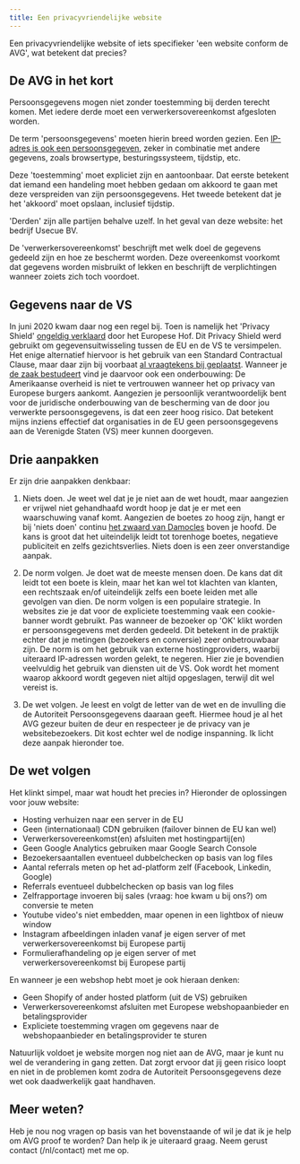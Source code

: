 ```yaml
---
title: Een privacyvriendelijke website
---
```


Een privacyvriendelijke website of iets specifieker 'een website conform de AVG', wat betekent dat precies? 

## De AVG in het kort

Persoonsgegevens mogen niet zonder toestemming bij derden terecht komen. Met iedere derde moet een verwerkersovereenkomst afgesloten worden.

De term 'persoonsgegevens' moeten hierin breed worden gezien. Een [IP-adres is ook een persoonsgegeven](https://ciberjuristen.nl/ip-adres-is-persoonsgegeven/), zeker in combinatie met andere gegevens, zoals browsertype, besturingssysteem, tijdstip, etc.

Deze 'toestemming' moet expliciet zijn en aantoonbaar. Dat eerste betekent dat iemand een handeling moet hebben gedaan om akkoord te gaan met deze verspreiden van zijn persoonsgegevens. Het tweede betekent dat je het 'akkoord' moet opslaan, inclusief tijdstip.

'Derden' zijn alle partijen behalve uzelf. In het geval van deze website: het bedrijf Usecue BV.

De 'verwerkersovereenkomst' beschrijft met welk doel de gegevens gedeeld zijn en hoe ze beschermt worden. Deze overeenkomst voorkomt dat gegevens worden misbruikt of lekken en beschrijft de verplichtingen wanneer zoiets zich toch voordoet.

## Gegevens naar de VS

In juni 2020 kwam daar nog een regel bij. Toen is namelijk het 'Privacy Shield' [ongeldig verklaard](https://autoriteitpersoonsgegevens.nl/nl/nieuws/privacy-shield-voor-doorgifte-naar-vs-ongeldig-verklaard) door het Europese Hof. Dit Privacy Shield werd gebruikt om gegevensuitwisseling tussen de EU en de VS te versimpelen. Het enige alternatief hiervoor is het gebruik van een Standard Contractual Clause, maar daar zijn bij voorbaat [al vraagtekens bij geplaatst](https://en.wikipedia.org/wiki/EU%E2%80%93US_Privacy_Shield). Wanneer je [de zaak bestudeert](/blog/privacy-shield-ongeldig-hoe-nu-verder) vind je daarvoor ook een onderbouwing: De Amerikaanse overheid is niet te vertrouwen wanneer het op privacy van Europese burgers aankomt. Aangezien je persoonlijk verantwoordelijk bent voor de juridische onderbouwing van de bescherming van de door jou verwerkte persoonsgegevens, is dat een zeer hoog risico. Dat betekent mijns inziens effectief dat organisaties in de EU geen persoonsgegevens aan de Verenigde Staten (VS) meer kunnen doorgeven.

## Drie aanpakken

Er zijn drie aanpakken denkbaar:

1. Niets doen. Je weet wel dat je je niet aan de wet houdt, maar aangezien er vrijwel niet gehandhaafd wordt hoop je dat je er met een waarschuwing vanaf komt. Aangezien de boetes zo hoog zijn, hangt er bij 'niets doen' continu [het zwaard van Damocles](https://nl.wikipedia.org/wiki/Damocles) boven je hoofd. De kans is groot dat het uiteindelijk leidt tot torenhoge boetes, negatieve publiciteit en zelfs gezichtsverlies. Niets doen is een zeer onverstandige aanpak.

2. De norm volgen. Je doet wat de meeste mensen doen. De kans dat dit leidt tot een boete is klein, maar het kan wel tot klachten van klanten, een rechtszaak en/of uiteindelijk zelfs een boete leiden met alle gevolgen van dien. De norm volgen is een populaire strategie. In websites zie je dat voor de expliciete toestemming vaak een cookie-banner wordt gebruikt. Pas wanneer de bezoeker op 'OK' klikt worden er persoonsgegevens met derden gedeeld. Dit betekent in de praktijk echter dat je metingen (bezoekers en conversie) zeer onbetrouwbaar zijn. De norm is om het gebruik van externe hostingproviders, waarbij uiteraard IP-adressen worden gelekt, te negeren. Hier zie je bovendien veelvuldig het gebruik van diensten uit de VS. Ook wordt het moment waarop akkoord wordt gegeven niet altijd opgeslagen, terwijl dit wel vereist is.

3. De wet volgen. Je leest en volgt de letter van de wet en de invulling die de Autoriteit Persoonsgegevens daaraan geeft. Hiermee houd je al het AVG gezeur buiten de deur en respecteer je de privacy van je websitebezoekers. Dit kost echter wel de nodige inspanning. Ik licht deze aanpak hieronder toe.

## De wet volgen

Het klinkt simpel, maar wat houdt het precies in? Hieronder de oplossingen voor jouw website:

- Hosting verhuizen naar een server in de EU
- Geen (internationaal) CDN gebruiken (failover binnen de EU kan wel)
- Verwerkersovereenkomst(en) afsluiten met hostingpartij(en)
- Geen Google Analytics gebruiken maar Google Search Console
- Bezoekersaantallen eventueel dubbelchecken op basis van log files
- Aantal referrals meten op het ad-platform zelf (Facebook, Linkedin, Google)
- Referrals eventueel dubbelchecken op basis van log files
- Zelfrapportage invoeren bij sales (vraag: hoe kwam u bij ons?) om conversie te meten
- Youtube video's niet embedden, maar openen in een lightbox of nieuw window
- Instagram afbeeldingen inladen vanaf je eigen server of met verwerkersovereenkomst bij Europese partij
- Formulierafhandeling op je eigen server of met verwerkersovereenkomst bij Europese partij

En wanneer je een webshop hebt moet je ook hieraan denken:

- Geen Shopify of ander hosted platform (uit de VS) gebruiken
- Verwerkersovereenkomst afsluiten met Europese webshopaanbieder en betalingsprovider
- Expliciete toestemming vragen om gegevens naar de webshopaanbieder en betalingsprovider te sturen

Natuurlijk voldoet je website morgen nog niet aan de AVG, maar je kunt nu wel de verandering in gang zetten. Dat zorgt ervoor dat jij geen risico loopt en niet in de problemen komt zodra de Autoriteit Persoonsgegevens deze wet ook daadwerkelijk gaat handhaven.

## Meer weten?

Heb je nou nog vragen op basis van het bovenstaande of wil je dat ik je help om AVG proof te worden? Dan help ik je uiteraard graag. Neem gerust contact (/nl/contact) met me op.